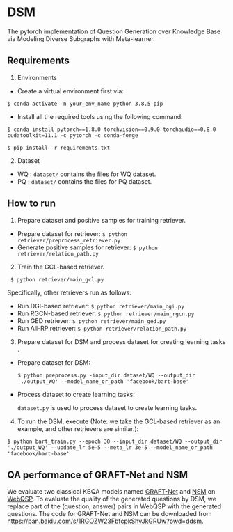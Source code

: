 # DSM
The pytorch implementation of Question Generation over Knowledge Base via Modeling Diverse Subgraphs with Meta-learner.

## Requirements
1. Environments
* Create a virtual environment first via:
```
$ conda activate -n your_env_name python 3.8.5 pip
```
* Install all the required tools using the following command:
```
$ conda install pytorch==1.8.0 torchvision==0.9.0 torchaudio==0.8.0 cudatoolkit=11.1 -c pytorch -c conda-forge

$ pip install -r requirements.txt
```
2. Dataset
* WQ : `dataset/` contains the files for WQ dataset. 
* PQ : `dataset/` contains the files for PQ dataset. 

## How to run 
1. Prepare dataset and positive samples for training retriever.
* Prepare dataset for retriever: 
``
$ python retriever/preprocess_retriever.py
``
* Generate positive samples for retriever: 
``
 $ python retriever/relation_path.py
``
2. Train the GCL-based retriever.
```
 $ python retriever/main_gcl.py
```
  Specifically, other retrievers run as follows:
* Run DGI-based retriever: 
``
 $ python retriever/main_dgi.py
``
* Run RGCN-based retriever: 
``
 $ python retriever/main_rgcn.py
``
* Run GED retriever: 
``
$ python retriever/main_ged.py
``
* Run All-RP retriever: 
``
 $ python retriever/relation_path.py
``
3. Prepare dataset for DSM and process dataset for creating learning tasks .
* Prepare dataset for DSM:   

  ```
  $ python preprocess.py -input_dir dataset/WQ --output_dir './output_WQ' --model_name_or_path 'facebook/bart-base'
  ```
* Process dataset to create learning tasks:  

  ``dataset.py`` is used to process dataset to create learning tasks.
4. To run the DSM, execute (Note: we take the GCL-based retriever as an example, and other retrievers are similar.):
```
$ python bart_train.py --epoch 30 --input_dir dataset/WQ --output_dir './output_WQ' --update_lr 5e-5 --meta_lr 3e-5 --model_name_or_path 'facebook/bart-base'
```
## QA performance of GRAFT-Net and NSM
We evaluate two classical KBQA models named [GRAFT-Net](https://arxiv.org/abs/1809.00782) and [NSM](https://arxiv.org/abs/2101.03737) on [WebQSP](https://aclanthology.org/P16-2033.pdf). To evaluate the quality of the generated questions by DSM, we replace part of the (question, answer) pairs in WebQSP with the generated questions. The code for GRAFT-Net and NSM can be downloaded from https://pan.baidu.com/s/1RGOZW23FbfcpkShvJkGRUw?pwd=ddsm.

